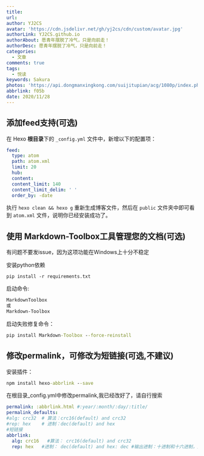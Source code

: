 ```yaml
---
title: 
url: 
author: YJ2CS
avatar: 'https://cdn.jsdelivr.net/gh/yj2cs/cdn/custom/avatar.jpg'
authorLink: YJ2CS.github.io
authorAbout: 愿青年摆脱了冷气，只是向前走！
authorDesc: 愿青年摆脱了冷气，只是向前走！
categories:
  - 文章
comments: true
tags:
  - 悦读
keywords: Sakura
photos: 'https://api.dongmanxingkong.com/suijitupian/acg/1080p/index.php'
abbrlink: f05b
date: 2020/11/28
---
```






## 添加feed支持(可选)
在 Hexo **根目录**下的 `_config.yml` 文件中，新增以下的配置项：

```yaml
feed:
  type: atom
  path: atom.xml
  limit: 20
  hub:
  content:
  content_limit: 140
  content_limit_delim: ' '
  order_by: -date
```

执行 `hexo clean && hexo g` 重新生成博客文件，然后在 `public` 文件夹中即可看到 `atom.xml` 文件，说明你已经安装成功了。


## 使用 Markdown-Toolbox工具管理您的文档(可选)
有问题不要发issue，因为这项功能在Windows上十分不稳定

安装python依赖
```shell
pip install -r requirements.txt
```

启动命令:

```cmd
MarkdownToolbox
或
Markdown-Toolbox
```

启动失败修复命令：

```cmd
pip install Markdown-Toolbox --force-reinstall
```

## 修改permalink，可修改为短链接(可选,不建议)

安装插件：

```cmd
npm install hexo-abbrlink --save
```

在根目录_config.yml中修改permalink,我已经改好了，请自行搜索

```yaml
permalink: :abbrlink.html #:year/:month/:day/:title/
permalink_defaults:
#alg: crc32  # 算法：crc16(default) and crc32
#rep: hex    # 进制：dec(default) and hex
#短链接
abbrlink:
  alg: crc16   #算法： crc16(default) and crc32
  rep: hex   #进制： dec(default) and hex: dec #输出进制：十进制和十六进制，默认为10进制。丨dec为十进制，hex为十六进制

```

